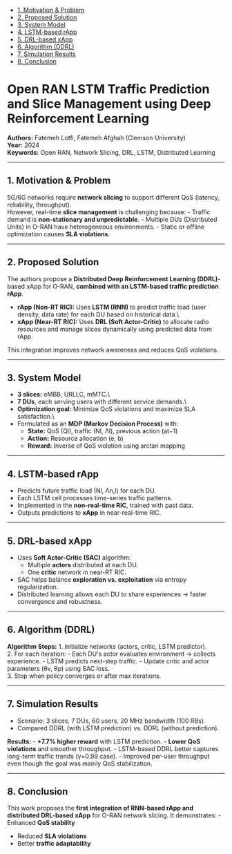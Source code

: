 
-   [1. Motivation & Problem](#1-motivation--problem)
-   [2. Proposed Solution](#2-proposed-solution)
-   [3. System Model](#3-system-model)
-   [4. LSTM-based rApp](#4-lstm-based-rapp)
-   [5. DRL-based xApp](#5-drl-based-xapp)
-   [6. Algorithm (DDRL)](#6-algorithm-ddrl)
-   [7. Simulation Results](#7-simulation-results)
-   [8. Conclusion](#8-conclusion) 

# Open RAN LSTM Traffic Prediction and Slice Management using Deep Reinforcement Learning

**Authors:** Fatemeh Lotfi, Fatemeh Afghah (Clemson University)\
**Year:** 2024\
**Keywords:** Open RAN, Network Slicing, DRL, LSTM, Distributed Learning

------------------------------------------------------------------------

## 1. Motivation & Problem

5G/6G networks require **network slicing** to support different QoS
(latency, reliability, throughput).\
However, real-time **slice management** is challenging because: -
Traffic demand is **non-stationary and unpredictable**. - Multiple DUs
(Distributed Units) in O-RAN have heterogeneous environments. - Static
or offline optimization causes **SLA violations**.

------------------------------------------------------------------------

## 2. Proposed Solution

The authors propose a **Distributed Deep Reinforcement Learning
(DDRL)**-based xApp for O-RAN, **combined with an LSTM-based traffic
prediction rApp**.

-   **rApp (Non-RT RIC):** Uses **LSTM (RNN)** to predict traffic load
    (user density, data rate) for each DU based on historical data.\
-   **xApp (Near-RT RIC):** Uses **DRL (Soft Actor-Critic)** to allocate
    radio resources and manage slices dynamically using predicted data
    from rApp.

This integration improves network awareness and reduces QoS violations.

------------------------------------------------------------------------

## 3. System Model

-   **3 slices:** eMBB, URLLC, mMTC.\
-   **7 DUs**, each serving users with different service demands.\
-   **Optimization goal:** Minimize QoS violations and maximize SLA
    satisfaction.\
-   Formulated as an **MDP (Markov Decision Process)** with:
    -   **State:** QoS (Ql), traffic (Nl, Λl), previous action (at−1)
    -   **Action:** Resource allocation (e, b)
    -   **Reward:** Inverse of QoS violation using arctan mapping

------------------------------------------------------------------------

## 4. LSTM-based rApp

-   Predicts future traffic load (Nl, Λn,l) for each DU.
-   Each LSTM cell processes time-series traffic patterns.
-   Implemented in the **non-real-time RIC**, trained with past data.
-   Outputs predictions to **xApp** in near-real-time RIC.

------------------------------------------------------------------------

## 5. DRL-based xApp

-   Uses **Soft Actor-Critic (SAC)** algorithm:
    -   Multiple **actors** distributed at each DU.
    -   One **critic** network in near-RT RIC.
-   SAC helps balance **exploration vs. exploitation** via entropy
    regularization.
-   Distributed learning allows each DU to share experiences → faster
    convergence and robustness.

------------------------------------------------------------------------

## 6. Algorithm (DDRL)

**Algorithm Steps:** 1. Initialize networks (actors, critic, LSTM
predictor).\
2. For each iteration: - Each DU's actor evaluates environment →
collects experience. - LSTM predicts next-step traffic. - Update critic
and actor parameters (θv, θp) using SAC loss.\
3. Stop when policy converges or after max iterations.

------------------------------------------------------------------------

## 7. Simulation Results

-   Scenario: 3 slices, 7 DUs, 60 users, 20 MHz bandwidth (100 RBs).
-   Compared DDRL (with LSTM prediction) vs. DDRL (without prediction).

**Results:** - **+7.7% higher reward** with LSTM prediction. - **Lower
QoS violations** and smoother throughput. - LSTM-based DDRL better
captures long-term traffic trends (γ=0.99 case). - Improved per-user
throughput even though the goal was mainly QoS stabilization.

------------------------------------------------------------------------

## 8. Conclusion

This work proposes the **first integration of RNN-based rApp and
distributed DRL-based xApp** for O-RAN network slicing.
It demonstrates: - Enhanced **QoS stability**
- Reduced **SLA violations**
- Better **traffic adaptability**
